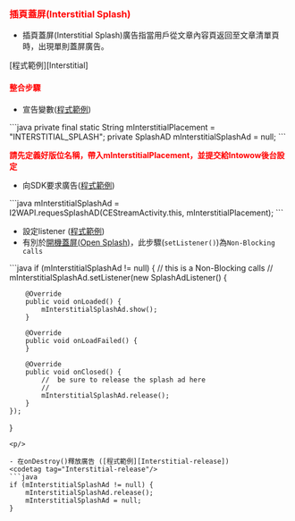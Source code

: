 ﻿<h3 id='interstitialsplash' style='color:red'>插頁蓋屏(Interstitial Splash)</h3>

- 插頁蓋屏(Interstitial Splash)廣告指當用戶從文章內容頁返回至文章清單頁時，出現單則蓋屏廣告。

<p/>
[程式範例][Interstitial]
<p/>

<h4 id='interstitialsplash-1' style='color:red'>整合步驟</h4>

- 宣告變數([程式範例][Interstitial-init])
<codetag tag="Interstitial-init"/>
```java
private final static String mInterstitialPlacement = "INTERSTITIAL_SPLASH";
private SplashAD mInterstitialSplashAd = null;
```
<p/>

<span style='font-weight: bold;color:red'>請先定義好版位名稱，帶入mInterstitialPlacement，並提交給Intowow後台設定<span/>

- 向SDK要求廣告([程式範例][Interstitial-request])
<codetag tag="Interstitial-request"/>
```java
mInterstitialSplashAd = I2WAPI.requesSplashAD(CEStreamActivity.this, mInterstitialPlacement);
```
<p/>

- 設定listener ([程式範例][Interstitial-setListener])
- 有別於[開機蓋屏(Open Splash)](../opensplash.md)，此步驟(`setListener()`)為`Non-Blocking calls`

<codetag tag="Interstitial-setListener"/>
```java
if (mInterstitialSplashAd != null) {
	//	this is a Non-Blocking calls
	//
	mInterstitialSplashAd.setListener(new SplashAdListener() {

		@Override
		public void onLoaded() {
			mInterstitialSplashAd.show();
		}

		@Override
		public void onLoadFailed() {
		}

		@Override
		public void onClosed() {
			//	be sure to release the splash ad here
			//
			mInterstitialSplashAd.release();
		}
	});
}
```
<p/>

- 在onDestroy()釋放廣告 ([程式範例][Interstitial-release])
<codetag tag="Interstitial-release"/>
```java
if (mInterstitialSplashAd != null) {
	mInterstitialSplashAd.release();
	mInterstitialSplashAd = null;
}
```
<p/>

[Interstitial-release]:https://github.com/ddad-daniel/CrystalExpressSDK-CN/blob/master/CrystalExpressDemo/src/com/intowow/crystalexpress/cedemo/CEStreamActivity.java#L364 "CEStreamActivity.java" 
[OpenSplash-request]:https://github.com/ddad-daniel/CrystalExpressSDK-CN/blob/master/CrystalExpressDemo/src/com/intowow/crystalexpress/cedemo/CEOpenSplashActivity.java#L78 "CEOpenSplashActivity.java" 
[Interstitial]:https://github.com/ddad-daniel/CrystalExpressSDK-CN/blob/master/CrystalExpressDemo/src/com/intowow/crystalexpress/cedemo/CEStreamActivity.java#L334 "CEStreamActivity.java" 
[Interstitial-init]:https://github.com/ddad-daniel/CrystalExpressSDK-CN/blob/master/CrystalExpressDemo/src/com/intowow/crystalexpress/cedemo/CEStreamActivity.java#L91 "CEStreamActivity.java" 
[Interstitial-request]:https://github.com/ddad-daniel/CrystalExpressSDK-CN/blob/master/CrystalExpressDemo/src/com/intowow/crystalexpress/cedemo/CEStreamActivity.java#L153 "CEStreamActivity.java" 
[Interstitial-setListener]:https://github.com/ddad-daniel/CrystalExpressSDK-CN/blob/master/CrystalExpressDemo/src/com/intowow/crystalexpress/cedemo/CEStreamActivity.java#L157 "CEStreamActivity.java" 
